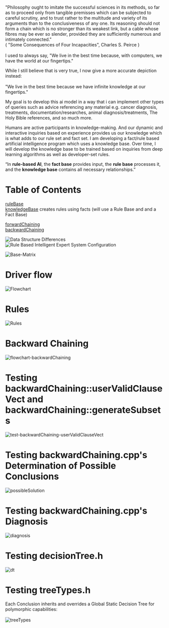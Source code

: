 "Philosophy ought to imitate the successful sciences in its methods, so far as to proceed only from tangible premisses which can be
subjected to careful scrutiny, and to trust rather to the multitude and variety of its arguments than to the conclusiveness
of any one. Its reasoning should not form a chain which is no stronger than its weakest link, but a cable whose fibres may
be ever so slender, provided they are sufficiently numerous and intimately connected." <br> ( "Some Consequences of Four Incapacities", Charles S. Peirce ) <br><br>
I used to always say, "We live in the best time because, with computers, we have the world at our fingertips."
 
While I still believe that is very true, I now give a more accurate depiction instead:<br><br>
"We live in the best time because we have infinite knowledge at our fingertips."

My goal is to develop this ai model in a way that 
i can implement other types of queries such as advice referencing any material e.g. cancer diagnosis, treatments, documentation/researches, animal diagnosis/treatments, The Holy Bible references, and so much more.

Humans are active participants in knowledge-making. And our dynamic and interactive inquiries based on experience provides us our knowledge which is what adds to our rule set and fact set. I am developing a fact/rule based artificial intelligence program which uses a knowledge base. Over time, I will develop the knowledge base to be trained based on inquiries from deep learning algorithms as well as developer-set rules.

“In **rule-based AI**, the **fact base** provides input, the **rule base** processes it, and the **knowledge base** contains all necessary relationships.”

# Table of Contents
[ruleBase](/ai-cancer-treatment/ruleBase/) <br>
[knowledgeBase](/ai-cancer-treatment/knowledgeBase/) creates rules using facts (will use a Rule Base and and a Fact Base) <br>

[forwardChaining](/ai-cancer-treatment/forwardChaining/) <br>
[backwardChaining](/ai-cancer-treatment/backwardChaining/) <br>

![Data Structure Differences](data-structure-differences.png)
![Rule Based Intelligent Expert System Configuration](rule-based-intelligent-expert-system-config.png)

![Base-Matrix](knowledgeBase-RuleBase-FactBase-chart.png)

# Driver flow
![Flowchart](drawio.drawio.png)

# Rules
![Rules](SS0.png) <br>

# Backward Chaining
![flowchart-backwardChaining](/ai-cancer-treatment/backwardChaining/flowchart-backwardChaining.png) <br>

# Testing backwardChaining::userValidClauseVect and backwardChaining::generateSubsets
![test-backwardChaining-userValidClauseVect](/ai-cancer-treatment/backwardChaining/test-backwardChaining-generateSubsets.png) <br>

# Testing backwardChaining.cpp's Determination of Possible Conclusions
![possibleSolution](/ai-cancer-treatment/backwardChaining/test-backwardChaining-possibleConclusions.png)

# Testing backwardChaining.cpp's Diagnosis
![diagnosis](/ai-cancer-treatment/backwardChaining/test-backwardChaining-diagnosis.png)

# Testing decisionTree.h
![dt](/ai-cancer-treatment/decisionTree/test-decisionTree.png)

# Testing treeTypes.h
Each Conclusion inherits and overrides a Global Static Decision Tree for polymorphic capabilities:<br><br>
![treeTypes](ai-cancer-treatment/decisionTree/treeTypes.png)
